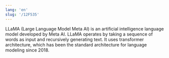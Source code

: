 ```yaml
---
lang: 'en'
slug: '/12F535'
---
```


LLaMA (Large Language Model Meta AI) is an artificial intelligence language model developed by Meta AI. LLaMA operates by taking a sequence of words as input and recursively generating text. It uses transformer architecture, which has been the standard architecture for language modeling since 2018.
